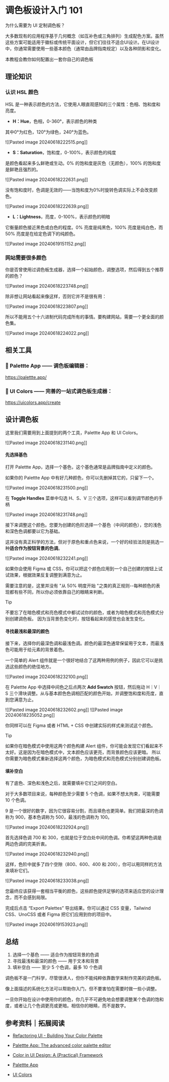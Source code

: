 # 调色板设计入门 101

为什么需要为 UI 定制调色板？

大多数现有的应用程序基于几何概念（如互补色或三角排列）生成配色方案。虽然这些方案可能适用于徽标或传统平面设计，但它们往往不适合UI设计。在UI设计中，你通常需要使用一些基本颜色（通常由品牌指南规定）以及各种阴影和变化。

本教程会教你如何配置出一套你自己的调色板

## 理论知识

### 认识 HSL 颜色

HSL 是一种表示颜色的方法，它使用人眼直观感知的三个属性：色相、饱和度和亮度。

- **H：Hue**，色相，0-360°，表示颜色的种类

其中0°为红色，120°为绿色，240°为蓝色。

![[Pasted image 20240618222515.png]]

- **S：Saturation**，饱和度，0-100%，表示颜色的纯度

是颜色看起来多么鲜艳或生动。0% 的饱和度是灰色（无颜色），100% 的饱和度是鲜艳且强烈的。

![[Pasted image 20240618222631.png]]

没有饱和度时，色调是无效的——当饱和度为0%时旋转色调实际上不会改变颜色。

![[Pasted image 20240618222639.png]]

- **L：Lightness**，亮度，0-100%，表示颜色的明暗

它衡量颜色接近黑色或白色的程度。0% 亮度是纯黑色，100% 亮度是纯白色，而50% 亮度是在给定色调下的纯颜色。

![[Pasted image 20240619151152.png]]

### 网站需要很多颜色

你是否曾使用过调色板生成器，选择一个起始颜色，调整选项，然后得到五个推荐的颜色？

![[Pasted image 20240618223748.png]]

除非想让网站看起来像这样，否则它并不是很有用：

![[Pasted image 20240618223807.png]]

所以不能用五个十六进制代码完成所有的事情。要构建网站，需要一个更全面的颜色集。

![[Pasted image 20240618224022.png]]

## 相关工具

### 🎨 Palettte App —— 调色板编辑器：
https://palettte.app/

### 🍱 UI Colors —— 完善的一站式调色板生成器：
https://uicolors.app/create

## 设计调色板

这里我们需要用到上面提到的两个工具，Palettte App 和 UI Colors。

![[Pasted image 20240618231140.png]]

#### 先选择基色

打开 Palettte App，选择一个基色，这个基色通常是品牌指南中定义的颜色。

如果你的 Palettte App 中有好几种颜色，你可以先删掉其它的，只留下一个。

![[Pasted image 20240618231500.png]]

在 **Toggle Handles** 菜单中勾选 H、S、V 三个选项，这样可以看到调节颜色的手柄

![[Pasted image 20240618231748.png]]

接下来调整这个颜色。您要为创建的色阶选择一个基色（中间的颜色），您的浅色和深色色调都要以它为基础。

这并没有真正科学的方法，但对于原色和重点色来说，一个好的经验法则是挑选一种**适合作为按钮背景的色调**。

![[Pasted image 20240618232241.png]]

如果你会使用 Figma 或 CSS，你可以把这个颜色应用到一个自己创建的按钮上试试效果，根据效果反复调整到满意为止。

需要注意的是，这里并没有 "从 50% 明度开始 "之类的真正规则--每种颜色的表现都有些不同，所以你必须依靠自己的眼睛来判断。

> [!TIP]
> 不要忘了在暗色模式和亮色模式中都试试你的颜色，或者为暗色模式和亮色模式分别创建调色板。
> 因为当背景色变化时，按钮看起来的感觉也会发生变化。

#### 寻找最浅和最深的颜色

接下来，选择你的最深色调和最浅色调。颜色的最深色通常保留用于文本，而最浅色可能用于给元素的背景着色。

一个简单的 Alert 组件就是一个很好地结合了这两种用例的例子，因此它可以是挑选这些颜色的绝佳地方。

![[Pasted image 20240618232100.png]]

在 Palettte App 中选择中间色之后点两次 **Add Swatch** 按钮，然后拖动 H｜V｜S 三个滑块调整。从与基本颜色色调相匹配的颜色开始，并调整饱和度和亮度，直到您满意为止。

![[Pasted image 20240618232602.png]]
![[Pasted image 20240618235052.png]]

你同样可以在 Figma 或者 HTML + CSS 中创建实际的样式来测试这个颜色。

> [!TIP]
> 如果你在暗色模式中使用这两个颜色构建 Alert 组件，你可能会发现它们看起来不太好。这是因为在暗色模式中，文本颜色应该更亮，而背景颜色应该更暗。
> 所以你需要为暗色模式重新选择这两个颜色，为暗色模式和亮色模式分别创建调色板。

#### 填补空白

有了底色、深色和浅色之后，就需要填补它们之间的空白。

对于大多数项目来说，每种颜色至少需要 5 个色调，如果不想太拘束，可能需要 10 个色调。

9 是一个很好的数字，因为它很容易分割，而且填色也更简单。我们把最深的色调称为 900，基本色调称为 500，最浅的色调称为 100。

![[Pasted image 20240618232924.png]]

首先选择色调 700 和 300，也就是位于空白处中间的色调。你希望这两种色调是两边色调的完美折衷。

![[Pasted image 20240618232940.png]]

这样，色阶中就多了四个空隙（800、600、400 和 200），你可以用同样的方法来填补它们。

![[Pasted image 20240618233038.png]]

您最终应该获得一套相当平衡的颜色，这些颜色提供足够的选项来适应您的设计理念，而不会感到局限。

完成后点击 “Export Palettes” 导出结果。你可以通过 CSS 变量，Tailwind CSS、UnoCSS 或者 Figma 把它们应用到你的项目中。

![[Pasted image 20240619153923.png]]

## 总结

1. 选择一个基色 —— 适合作为按钮背景的色调
2. 寻找最浅和最深的颜色 —— 用于文本和背景
3. 填补空白 —— 至少 5 个色调，最多 10 个色调

调色板不是一门科学，尽管很诱人，但你不能纯粹依靠数学来制作完美的调色板。

像上面描述的系统化方法可以帮助你入门，但不要害怕在需要时做一些小调整。

一旦你开始在设计中使用你的颜色，你几乎不可避免地会想要调整某个色调的饱和度，或者让几个色调更亮或更暗。相信你的眼睛，而不是数字。

## 参考资料｜拓展阅读

- [Refactoring UI - Building Your Color Palette](https://refactoringui.com/previews/building-your-color-palette/)
- [Palettte App: The advanced color palette editor](https://gabrielschneider.de/palettte-app/)
- [Color in UI Design: A (Practical) Framework](https://www.learnui.design/blog/color-in-ui-design-a-practical-framework.html)

- [Palettte App](https://palettte.app/)
- [UI Colors](https://uicolors.app/create)

